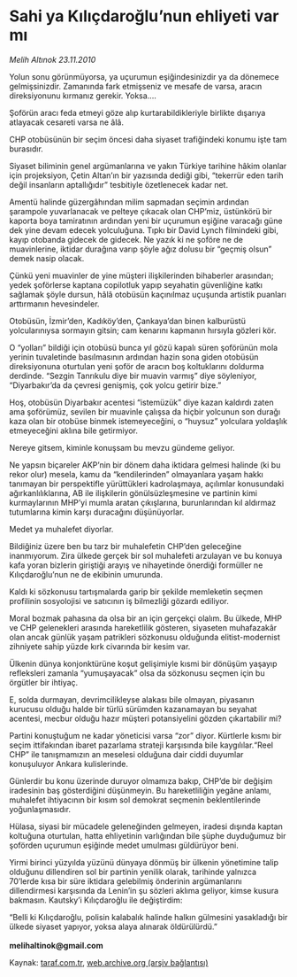 # Sahi ya Kılıçdaroğlu’nun ehliyeti var mı

*Melih Altınok 23.11.2010*

<div class="yazi"><p>Yolun sonu görünmüyorsa, ya uçurumun eşiğindesinizdir ya da dönemece gelmişsinizdir. Zamanında fark etmişseniz ve mesafe de varsa, aracın direksiyonunu kırmanız gerekir. Yoksa....</p>
<p>Şoförün aracı feda etmeyi göze alıp kurtarabildikleriyle birlikte dışarıya atlayacak cesareti varsa ne âlâ.</p>
<p>CHP otobüsünün bir seçim öncesi daha siyaset trafiğindeki konumu işte tam burasıdır.</p>
<p>Siyaset biliminin genel argümanlarına ve yakın Türkiye tarihine hâkim olanlar için projeksiyon, Çetin Altan’ın bir yazısında dediği gibi, “tekerrür eden tarih değil insanların aptallığıdır” tesbitiyle özetlenecek kadar net.</p>
<p>Amentü halinde güzergâhından milim sapmadan seçimin ardından şarampole yuvarlanacak ve pelteye çıkacak olan CHP’miz, üstünkörü bir kaporta boya tamiratının ardından yeni bir uçurumun eşiğine varacağı güne dek yine devam edecek yolculuğuna. Tıpkı bir David Lynch filmindeki gibi, kayıp otobanda gidecek de gidecek. Ne yazık ki ne şoföre ne de muavinlerine, iktidar durağına varıp şöyle ağız dolusu bir “geçmiş olsun” demek nasip olacak. </p>
<p>Çünkü yeni muavinler de yine müşteri ilişkilerinden bihaberler arasından; yedek şoförlerse kaptana copilotluk yapıp seyahatin güvenliğine katkı sağlamak şöyle dursun, hâlâ otobüsün kaçınılmaz uçuşunda artistik puanları arttırmanın hevesindeler. </p>
<p>Otobüsün, İzmir’den, Kadıköy’den, Çankaya’dan binen kalburüstü yolcularınıysa sormayın gitsin; cam kenarını kapmanın hırsıyla gözleri kör.</p>
<p>O “yolları” bildiği için otobüsü bunca yıl gözü kapalı süren şoförünün mola yerinin tuvaletinde basılmasının ardından hazin sona giden otobüsün direksiyonuna oturtulan yeni şoför de aracın boş koltuklarını doldurma derdinde. “Sezgin Tanrıkulu diye bir muavin varmış” diye söyleniyor, “Diyarbakır’da da çevresi genişmiş, çok yolcu getirir bize.” </p>
<p>Hoş, otobüsün Diyarbakır acentesi “istemüzük” diye kazan kaldırdı zaten ama şoförümüz, sevilen bir muavinle çalışsa da hiçbir yolcunun son durağı kaza olan bir otobüse binmek istemeyeceğini, o “huysuz” yolculara yoldaşlık etmeyeceğini aklına bile getirmiyor.</p>
<p>Nereye gitsem, kiminle konuşsam bu mevzu gündeme geliyor. </p>
<p>Ne yapsın biçareler AKP’nin bir dönem daha iktidara gelmesi halinde (ki bu rekor olur) mesela, kamu da “kendilerinden” olmayanlara yaşam hakkı tanımayan bir perspektifle yürüttükleri kadrolaşmaya, açılımlar konusundaki ağırkanlılıklarına, AB ile ilişkilerin gönülsüzleşmesine ve partinin kimi kurmaylarının MHP’yi mumla aratan çıkışlarına, burunlarından kıl aldırmaz tutumlarına kimin karşı duracağını düşünüyorlar.</p>
<p>Medet ya muhalefet diyorlar.</p>
<p>Bildiğiniz üzere ben bu tarz bir muhalefetin CHP’den geleceğine inanmıyorum. Zira ülkede gerçek bir sol muhalefeti arzulayan ve bu konuya kafa yoran bizlerin giriştiği arayış ve nihayetinde önerdiği formüller ne Kılıçdaroğlu’nun ne de ekibinin umurunda.</p>
<p>Kaldı ki sözkonusu tartışmalarda garip bir şekilde memleketin seçmen profilinin sosyolojisi ve satıcının iş bilmezliği gözardı ediliyor.</p>
<p>Moral bozmak pahasına da olsa bir an için gerçekçi olalım. Bu ülkede, MHP ve CHP gelenekleri arasında hareketlilik gösteren, siyaseten muhafazakâr olan ancak günlük yaşam patrikleri sözkonusu olduğunda elitist-modernist zihniyete sahip yüzde kırk civarında bir kesim var.</p>
<p>Ülkenin dünya konjonktürüne koşut gelişimiyle kısmi bir dönüşüm yaşayıp refleksleri zamanla “yumuşayacak” olsa da sözkonusu seçmen için bu örgütler bir ihtiyaç.</p>
<p>E, solda durmayan, devrimcilikleyse alakası bile olmayan, piyasanın kurucusu olduğu halde bir türlü sürümden kazanamayan bu seyahat acentesi, mecbur olduğu hazır müşteri potansiyelini gözden çıkartabilir mi?</p>
<p>Partini konuştuğum ne kadar yöneticisi varsa “zor” diyor. Kürtlerle kısmı bir seçim ittifakından ibaret pazarlama strateji karşısında bile kaygılılar.“Reel CHP” ile tanışmamızın an meselesi olduğuna dair ciddi duyumlar konuşuluyor Ankara kulislerinde.</p>
<p>Günlerdir bu konu üzerinde duruyor olmamıza bakıp, CHP’de bir değişim iradesinin baş gösterdiğini düşünmeyin. Bu hareketliliğin yegâne anlamı, muhalefet ihtiyacının bir kısım sol demokrat seçmenin beklentilerinde yoğunlaşmasıdır.</p>
<p>Hülasa, siyasi bir mücadele geleneğinden gelmeyen, iradesi dışında kaptan koltuğuna oturtulan, hatta ehliyetinin varlığından bile şüphe duyduğumuz bir şoförden uçurumun eşiğinde medet umulması güldürüyor beni. </p>
<p>Yirmi birinci yüzyılda yüzünü dünyaya dönmüş bir ülkenin yönetimine talip olduğunu dillendiren sol bir partinin yenilik olarak, tarihinde yalnızca 70’lerde kısa bir süre iktidara gelebilmiş önderinin argümanlarını dillendirmesi karşısında da Lenin’in şu sözleri aklıma geliyor, kimse kusura bakmasın. Kautsky’i Kılıçdaroğlu ile değiştirdim:</p>
<p>“Belli ki Kılıçdaroğlu, polisin kalabalık halinde halkın gülmesini yasakladığı bir ülkede siyaset yapıyor, yoksa alaya alınarak öldürülürdü.”<br/><br/><b>melihaltinok@gmail.com</b></p></div>

Kaynak: [taraf.com.tr](http://www.taraf.com.tr:80/melih-altinok/makale-sahi-ya-kilicdaroglu-nun-ehliyeti-var-mi.htm), [web.archive.org (arşiv bağlantısı)](http://web.archive.org/web/20101125132638/http://www.taraf.com.tr:80/melih-altinok/makale-sahi-ya-kilicdaroglu-nun-ehliyeti-var-mi.htm)

